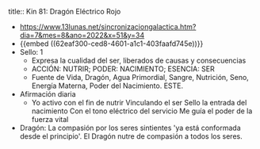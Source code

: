 title:: Kin 81: Dragón Eléctrico Rojo

- https://www.13lunas.net/sincronizaciongalactica.htm?dia=7&mes=8&ano=2022&x=51&y=34
- {{embed ((62eaf300-ced8-4601-a1c1-403faafd745e))}}
- Sello: 1
	- Expresa la cualidad del ser, liberados de causas y consecuencias
	- ACCIÓN: NUTRIR; PODER: NACIMIENTO; ESENCIA: SER
	- Fuente de Vida, Dragón, Agua Primordial, Sangre, Nutrición, Seno, Energía Materna, Poder del Nacimiento. ESTE.
- Afirmación diaria
	- Yo activo con el fin de nutrir 
	  Vinculando el ser 
	  Sello la entrada del nacimiento 
	  Con el tono eléctrico del servicio 
	  Me guía el poder de la fuerza vital
- Dragón: La compasión por los seres sintientes 'ya está conformada desde el principio'. El Dragón nutre de compasión a todos los seres.